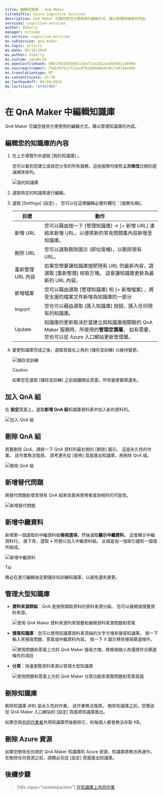 ```yaml
---
title: 編輯知識庫 - QnA Maker
titleSuffix: Azure Cognitive Services
description: QnA Maker 可讓您提供方便使用的編輯方式，藉以管理知識庫的內容。
services: cognitive-services
author: diberry
manager: nitinme
ms.service: cognitive-services
ms.subservice: qna-maker
ms.topic: article
ms.date: 05/10/2019
ms.author: diberry
ms.custom: seodec18
ms.openlocfilehash: 006170b2030b6511ba732a1b12aa5b5b811d8900
ms.sourcegitcommit: f56b267b11f23ac8f6284bb662b38c7a8336e99b
ms.translationtype: MT
ms.contentlocale: zh-TW
ms.lasthandoff: 06/28/2019
ms.locfileid: "67447485"
---
```

# <a name="edit-a-knowledge-base-in-qna-maker"></a>在 QnA Maker 中編輯知識庫

QnA Maker 可讓您提供方便使用的編輯方式，藉以管理知識庫的內容。

<a name="add-datasource"></a>

## <a name="edit-your-knowledge-base-content"></a>編輯您的知識庫的內容

1.  在上方導覽列中選取 [我的知識庫]  。 

    您可以看到您建立或與您分享的所有服務，這些服務均按照**上次修改**日期的遞減順序排列。

    ![我的知識庫](../media/qnamaker-how-to-edit-kb/my-kbs.png)

1. 選取特定的知識庫進行編輯。
 
1. 選取 [Settings] \(設定)  。 您可以在這裡編輯必要的欄位：[服務名稱]。
  
    |目標|動作|
    |--|--|
    |新增 URL|您可以藉由按一下 [管理知識庫] -> [+ 新增 URL]  連結來新增 URL，以便將新的常見問題集內容新增至知識庫。|
    |刪除 URL|您可以選取刪除圖示 (即垃圾桶)，以刪除現有 URL。|
    |重新整理 URL 內容|如果您想要讓知識庫搜耙現有 URL 的最新內容，請選取 [重新整理]  核取方塊。 這會讓知識庫更新為最新的 URL 內容。|
    |新增檔案|您可以藉由選取 [管理知識庫]  和 [+ 新增檔案]  ，將受支援的檔案文件新增為知識庫的一部分|
    |Import|您也可以藉由選取 [匯入知識庫]  按鈕，匯入任何現有的知識庫。 |
    |Update|知識庫的更新取決於當建立與知識庫相關聯的 QnA Maker 服務時，所使用的**管理定價層**。 如有需要，您也可以從 Azure 入口網站更新管理層。

1. 變更知識庫完成之後，選取頁面右上角的 [儲存並訓練]  以維持變更。    

    ![儲存並訓練](../media/qnamaker-how-to-edit-kb/save-and-train.png)

    >[!CAUTION]
    >如果您在選取 [儲存並訓練]  之前就離開此頁面，所有變更都將遺失。

## <a name="add-a-qna-pair"></a>加入 QnA 組

在 **設定**頁面上，選取**新增 QnA 組**知識庫資料表中加入新的資料列。

![加入 QnA 組](../media/qnamaker-how-to-edit-kb/add-qnapair.png)

## <a name="delete-a-qna-pair"></a>刪除 QnA 組

若要刪除 QnA，請按一下 QnA 資料列最右側的 [刪除]  圖示。 這是永久性的作業。 該作業無法復原。 請考慮先從 [發佈]  頁面匯出知識庫，再刪除 QnA 組。 

![刪除 QnA 組](../media/qnamaker-how-to-edit-kb/delete-qnapair.png)

## <a name="add-alternate-questions"></a>新增替代問題

將替代問題新增至現有 QnA 組來改善與使用者查詢相符的可能性。

![新增替代問題](../media/qnamaker-how-to-edit-kb/add-alternate-question.png)

## <a name="add-metadata"></a>新增中繼資料

新增第一個選取的中繼資料組**檢視選項**，然後選取**顯示中繼資料**。 這會顯示中繼資料行。 接下來，選取 **+** 符號以加入中繼資料組。 此組是由一個索引鍵和一個值所組成。

![新增中繼資料](../media/qnamaker-how-to-edit-kb/add-metadata.png)

> [!TIP]
> 務必在進行編輯後定期儲存和訓練知識庫，以避免遺失變更。

## <a name="manage-large-knowledge-bases"></a>管理大型知識庫

* **資料來源群組**：QnA 是按照擷取資料的資料來源分組。 您可以展開或摺疊資料來源。

    ![使用 QnA Maker 資料來源列來摺疊和展開資料來源問題和答案](../media/qnamaker-how-to-edit-kb/data-source-grouping.png)

* **搜尋知識庫**：您可以使用知識庫資料表頂端的文字方塊來搜尋知識庫。 按一下輸入來搜尋問題、答案或中繼資料內容。 按一下 X 圖示移除搜尋篩選條件。

    ![使用問題和答案上方的 QnA Maker 搜尋方塊，將檢視縮小為僅限符合篩選條件的項目](../media/qnamaker-how-to-edit-kb/search-paginate-group.png)

* **分頁**：快速瀏覽資料來源以管理大型知識庫

    ![使用問題和答案上方的 QnA Maker 分頁功能來瀏覽問題和答案頁面](../media/qnamaker-how-to-edit-kb/pagination.png)

## <a name="delete-knowledge-bases"></a>刪除知識庫

刪除知識庫 (KB) 是永久性的作業。 該作業無法復原。 刪除知識庫之前，您應該從 QnA Maker 入口網站的 [設定]  頁面將知識庫匯出。 

如果您與[共同作業者](collaborate-knowledge-base.md)共用知識庫然後刪除它，則每個人都會無法存取 KB。 

## <a name="delete-azure-resources"></a>刪除 Azure 資源 

如果您刪除任何用於 QnA Maker 知識庫的 Azure 資源，知識庫將無法再運作。 在刪除任何資源之前，請務必先從 [設定]  頁面匯出知識庫。 

## <a name="next-steps"></a>後續步驟

> [!div class="nextstepaction"]
> [在知識庫上共同作業](./collaborate-knowledge-base.md)
